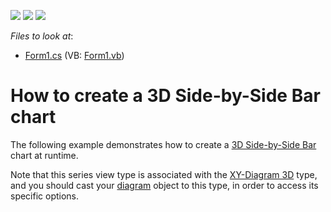 <!-- default badges list -->
![](https://img.shields.io/endpoint?url=https://codecentral.devexpress.com/api/v1/VersionRange/128573135/12.1.5%2B)
[![](https://img.shields.io/badge/Open_in_DevExpress_Support_Center-FF7200?style=flat-square&logo=DevExpress&logoColor=white)](https://supportcenter.devexpress.com/ticket/details/E1029)
[![](https://img.shields.io/badge/📖_How_to_use_DevExpress_Examples-e9f6fc?style=flat-square)](https://docs.devexpress.com/GeneralInformation/403183)
<!-- default badges end -->
<!-- default file list -->
*Files to look at*:

* [Form1.cs](./CS/Series_3DBarChart/Form1.cs) (VB: [Form1.vb](./VB/Series_3DBarChart/Form1.vb))
<!-- default file list end -->
# How to create a 3D Side-by-Side Bar chart


<p>The following example demonstrates how to create a <a href="https://documentation.devexpress.com/#WindowsForms/CustomDocument3421">3D Side-by-Side Bar</a> chart at runtime.</p>
<p>Note that this series view type is associated with the <a href="https://documentation.devexpress.com/#CoreLibraries/clsDevExpressXtraChartsXYDiagram3Dtopic">XY-Diagram 3D</a> type, and you should cast your <a href="http://devexpress.com/Help/Content.aspx?help=XtraCharts&document=CustomDocument6017.htm">diagram</a> object to this type, in order to access its specific options.</p>

<br/>


